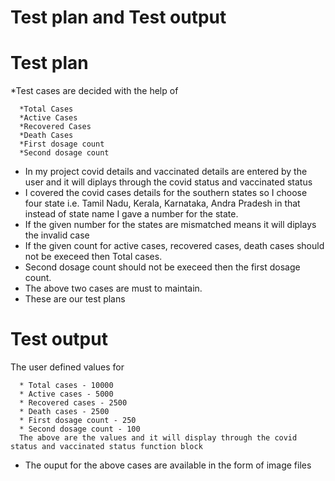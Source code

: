 # Test plan and Test output

# Test plan

*Test cases are decided with the help of 
        
        
      *Total Cases
      *Active Cases
      *Recovered Cases
      *Death Cases
      *First dosage count
      *Second dosage count
      
  

* In my project covid details and vaccinated details are entered by the user and it will diplays through the covid status and vaccinated status
* I covered the covid cases details for the southern states so I choose four state i.e. Tamil Nadu, Kerala, Karnataka, Andra Pradesh in that instead of state name I gave a number for the state.
* If the given number for the states are mismatched means it will diplays the invalid case
* If the given count for active cases, recovered cases, death cases should not be execeed then Total cases.
* Second dosage count should not be execeed then the first dosage count.
* The above two cases are must to maintain.
* These are our test plans 


# Test output

The user defined values for 
      
      * Total cases - 10000
      * Active cases - 5000
      * Recovered cases - 2500
      * Death cases - 2500
      * First dosage count - 250
      * Second dosage count - 100
      The above are the values and it will display through the covid status and vaccinated status function block
      
      
* The ouput for the above cases are available in the form of image files




